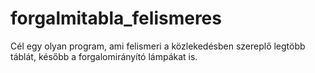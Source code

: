 # forgalmitabla_felismeres
Cél egy olyan program, ami felismeri a közlekedésben szereplő legtöbb táblát, később a forgalomirányító lámpákat is.
